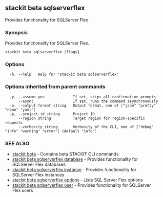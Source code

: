 ## stackit beta sqlserverflex

Provides functionality for SQLServer Flex

### Synopsis

Provides functionality for SQLServer Flex.

```
stackit beta sqlserverflex [flags]
```

### Options

```
  -h, --help   Help for "stackit beta sqlserverflex"
```

### Options inherited from parent commands

```
  -y, --assume-yes             If set, skips all confirmation prompts
      --async                  If set, runs the command asynchronously
  -o, --output-format string   Output format, one of ["json" "pretty" "none" "yaml"]
  -p, --project-id string      Project ID
      --region string          Target region for region-specific requests
      --verbosity string       Verbosity of the CLI, one of ["debug" "info" "warning" "error"] (default "info")
```

### SEE ALSO

* [stackit beta](./stackit_beta.md)	 - Contains beta STACKIT CLI commands
* [stackit beta sqlserverflex database](./stackit_beta_sqlserverflex_database.md)	 - Provides functionality for SQLServer Flex databases
* [stackit beta sqlserverflex instance](./stackit_beta_sqlserverflex_instance.md)	 - Provides functionality for SQLServer Flex instances
* [stackit beta sqlserverflex options](./stackit_beta_sqlserverflex_options.md)	 - Lists SQL Server Flex options
* [stackit beta sqlserverflex user](./stackit_beta_sqlserverflex_user.md)	 - Provides functionality for SQLServer Flex users

